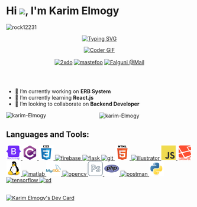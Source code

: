 
<!--
**karim-Elmogy/karim-Elmogy** is a ✨ _special_ ✨ repository because its `README.md` (this file) appears on your GitHub profile.

Here are some ideas to get you started:
<p align="right">&nbsp;<img align="center" src="https://github-readme-stats.vercel.app/api?username=karim-Elmogy&show_icons=true&theme=gruvbox&locale=en" alt="karim-Elmogy" /></p>

- 🔭 I’m currently working on ...
- 🌱 I’m currently learning ...
- 👯 I’m looking to collaborate on ...
- 🤔 I’m looking for help with ...
- 💬 Ask me about ...
- 📫 How to reach me: ...
- 😄 Pronouns: ...
- ⚡ Fun fact: ...
-->


<h1>Hi <img src="https://github.com/TheDudeThatCode/TheDudeThatCode/blob/master/Assets/Hi.gif" width="38px">, I'm Karim Elmogy</h1>
<p align="left"> <img src="https://komarev.com/ghpvc/?username=karim-Elmogy&label=Profile%20views&color=0e75b6&style=flat" alt="rock12231" /> </p>

<div align="center">

[![Typing SVG](https://readme-typing-svg.herokuapp.com?font=Silkscreen&size=30&duration=2500&color=979797&width=435&lines=Software+Engineer;BackEnd+Developer)](https://git.io/typing-svg)
</div>
<div>
  
</div>

<p align="center">
<a href="#"><img src="https://media.giphy.com/media/SWoSkN6DxTszqIKEqv/giphy.gif" alt="Coder GIF" width="500" height="400"></a>
</p>

<p align="center">
<a href="https://www.linkedin.com/in/karim-elmogy-5329031a4" target="blank"><img align="center" src="https://raw.githubusercontent.com/rahuldkjain/github-profile-readme-generator/master/src/images/icons/Social/linked-in-alt.svg" alt="2xdo" height="20" width="30" /></a>
<a href="https://www.facebook.com/KarimElmogy99" target="blank"><img align="center" src="https://raw.githubusercontent.com/rahuldkjain/github-profile-readme-generator/master/src/images/icons/Social/facebook.svg" alt="mastefoo" height="20" width="30" /></a>
<a href="mailto:kimo7263@gmail.com">
  <img align="center" alt="Falguni @Mail" height="30" width="40px"   src="https://user-images.githubusercontent.com/108660346/185448166-45d7982a-d1b8-4d88-b2c6-d59fd29b92d5.svg" />
</a>
</p>
<br>
<br>

- 🔭 I’m currently working on **ERB System**
- 🌱 I’m currently learning **React.js**
- 👯 I’m looking to collaborate on **Backend Developer**



<p><img align="left" src="https://github-readme-stats.vercel.app/api/top-langs?username=karim-Elmogy&show_icons=true&locale=en&layout=compact" alt="karim-Elmogy" /></p>


<p align="center"><img align="center" height="165" src="https://github-readme-streak-stats.herokuapp.com/?user=karim-Elmogy&" alt="karim-Elmogy" /></p>

## Languages and Tools:
<p align="left"> 
  <a href="https://getbootstrap.com" target="_blank" rel="noreferrer"> 
    <img src="https://raw.githubusercontent.com/devicons/devicon/master/icons/bootstrap/bootstrap-plain-wordmark.svg" alt="bootstrap" width="40" height="40"/> </a> <a href="https://www.w3schools.com/cs/" target="_blank" rel="noreferrer"> 
      <img src="https://raw.githubusercontent.com/devicons/devicon/master/icons/csharp/csharp-original.svg" alt="csharp" width="40" height="40"/> </a> <a href="https://www.w3schools.com/css/" target="_blank" rel="noreferrer">
        <img src="https://raw.githubusercontent.com/devicons/devicon/master/icons/css3/css3-original-wordmark.svg" alt="css3" width="40" height="40"/> </a> <a href="https://firebase.google.com/" target="_blank" rel="noreferrer">
          <img src="https://www.vectorlogo.zone/logos/firebase/firebase-icon.svg" alt="firebase" width="40" height="40"/> </a> <a href="https://flask.palletsprojects.com/" target="_blank" rel="noreferrer"> 
            <img src="https://www.vectorlogo.zone/logos/pocoo_flask/pocoo_flask-icon.svg" alt="flask" width="40" height="40"/> </a> <a href="https://git-scm.com/" target="_blank" rel="noreferrer"> 
              <img src="https://www.vectorlogo.zone/logos/git-scm/git-scm-icon.svg" alt="git" width="40" height="40"/> </a> <a href="https://www.w3.org/html/" target="_blank" rel="noreferrer">
                <img src="https://raw.githubusercontent.com/devicons/devicon/master/icons/html5/html5-original-wordmark.svg" alt="html5" width="40" height="40"/> </a> <a href="https://www.adobe.com/in/products/illustrator.html" target="_blank" rel="noreferrer">
                  <img src="https://www.vectorlogo.zone/logos/adobe_illustrator/adobe_illustrator-icon.svg" alt="illustrator" width="40" height="40"/> </a> <a href="https://developer.mozilla.org/en-US/docs/Web/JavaScript" target="_blank" rel="noreferrer">
                    <img src="https://raw.githubusercontent.com/devicons/devicon/master/icons/javascript/javascript-original.svg" alt="javascript" width="40" height="40"/> </a> <a href="https://laravel.com/" target="_blank" rel="noreferrer"> 
                    <img src="https://raw.githubusercontent.com/devicons/devicon/master/icons/laravel/laravel-plain-wordmark.svg" alt="laravel" width="40" height="40"/> </a> <a href="https://www.linux.org/" target="_blank" rel="noreferrer">
                      <img src="https://raw.githubusercontent.com/devicons/devicon/master/icons/linux/linux-original.svg" alt="linux" width="40" height="40"/> </a> <a href="https://www.mathworks.com/" target="_blank" rel="noreferrer"> 
                        <img src="https://upload.wikimedia.org/wikipedia/commons/2/21/Matlab_Logo.png" alt="matlab" width="40" height="40"/> </a> <a href="https://www.mysql.com/" target="_blank" rel="noreferrer"> 
                          <img src="https://raw.githubusercontent.com/devicons/devicon/master/icons/mysql/mysql-original-wordmark.svg" alt="mysql" width="40" height="40"/> </a> <a href="https://opencv.org/" target="_blank" rel="noreferrer">
                            <img src="https://www.vectorlogo.zone/logos/opencv/opencv-icon.svg" alt="opencv" width="40" height="40"/> </a> <a href="https://www.photoshop.com/en" target="_blank" rel="noreferrer"> 
                              <img src="https://raw.githubusercontent.com/devicons/devicon/master/icons/photoshop/photoshop-line.svg" alt="photoshop" width="40" height="40"/> </a> <a href="https://www.php.net" target="_blank" rel="noreferrer">
                                <img src="https://raw.githubusercontent.com/devicons/devicon/master/icons/php/php-original.svg" alt="php" width="40" height="40"/> </a> <a href="https://postman.com" target="_blank" rel="noreferrer">
                                  <img src="https://www.vectorlogo.zone/logos/getpostman/getpostman-icon.svg" alt="postman" width="40" height="40"/> </a> <a href="https://www.python.org" target="_blank" rel="noreferrer">
                                    <img src="https://raw.githubusercontent.com/devicons/devicon/master/icons/python/python-original.svg" alt="python" width="40" height="40"/> </a> <a href="https://www.tensorflow.org" target="_blank" rel="noreferrer">
                                      <img src="https://www.vectorlogo.zone/logos/tensorflow/tensorflow-icon.svg" alt="tensorflow" width="40" height="40"/> </a> <a href="https://www.adobe.com/products/xd.html" target="_blank" rel="noreferrer"> 
                                        <img src="https://cdn.worldvectorlogo.com/logos/adobe-xd.svg" alt="xd" width="40" height="40"/> 
                                      </a> 
</p>

<br/>
<a href="https://app.daily.dev/karimelmogy"><img src="https://api.daily.dev/devcards/v2/ZaYoJ5K1v8esFwNKG96aa.png?type=default&r=3yx" width="356" alt="Karim Elmogy's Dev Card"/></a>

